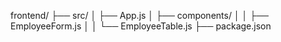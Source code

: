 frontend/
 ├── src/
 │    ├── App.js
 │    ├── components/
 │    │    ├── EmployeeForm.js
 │    │    └── EmployeeTable.js
 ├── package.json
